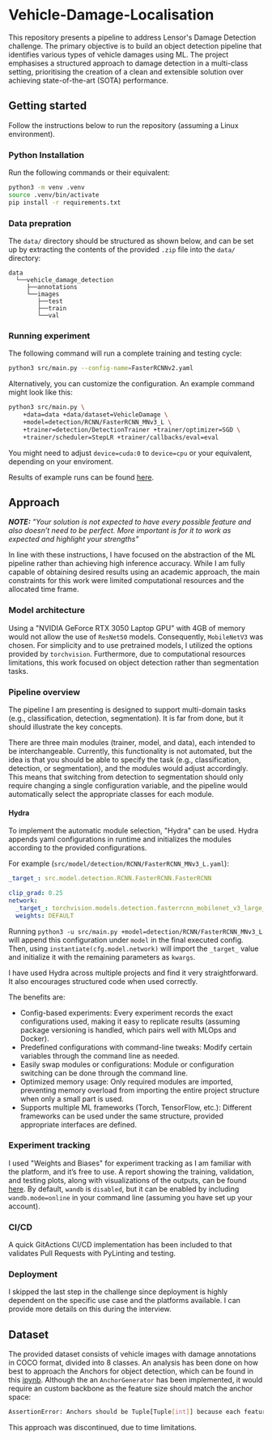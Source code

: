 # Vehicle-Damage-Localisation
This repository presents a pipeline to address Lensor's Damage Detection challenge. The primary objective is to build an object detection pipeline that identifies various types of vehicle damages using ML. The project emphasises a structured approach to damage detection in a multi-class setting, prioritising the creation of a clean and extensible solution over achieving state-of-the-art (SOTA) performance.

## Getting started
Follow the instructions below to run the repository (assuming a Linux environment).

### Python Installation
Run the following commands or their equivalent:
```bash
python3 -m venv .venv
source .venv/bin/activate
pip install -r requirements.txt
```

### Data prepration
The `data/` directory should be structured as shown below, and can be set up by extracting the contents of the provided `.zip` file into the `data/` directory:
```
data
  └──vehicle_damage_detection
     ├──annotations
     └──images
        ├──test
        ├──train
        └──val
```  

### Running experiment
The following command will run a complete training and testing cycle:
```bash
python3 src/main.py --config-name=FasterRCNNv2.yaml
```
Alternatively, you can customize the configuration. An example command might look like this:
```bash
python3 src/main.py \
    +data=data +data/dataset=VehicleDamage \
    +model=detection/RCNN/FasterRCNN_MNv3_L \
    +trainer=detection/DetectionTrainer +trainer/optimizer=SGD \
    +trainer/scheduler=StepLR +trainer/callbacks/eval=eval
```
You might need to adjust `device=cuda:0` to `device=cpu` or your equivalent, depending on your enviroment.

Results of example runs can be found [here](https://api.wandb.ai/links/maxlievense/jp1xvkma).


## Approach
**_NOTE:_** _"Your solution is not expected to have every possible feature and also doesn’t need to be perfect. More important is for it to work as expected and highlight your strengths"_

In line with these instructions, I have focused on the abstraction of the ML pipeline rather than achieving high inference accuracy. While I am fully capable of obtaining desired results using an academic approach, the main constraints for this work were limited computational resources and the allocated time frame.

### Model architecture
Using a "NVIDIA GeForce RTX 3050 Laptop GPU" with 4GB of memory would not allow the use of `ResNet50` models. Consequently, `MobileNetV3` was chosen. For simplicity and to use pretrained models, I utilized the options provided by `torchvision`. Furthermore, due to computational resources limitations, this work focused on object detection rather than segmentation tasks.

### Pipeline overview
The pipeline I am presenting is designed to support multi-domain tasks (e.g., classification, detection, segmentation). It is far from done, but it should illustrate the key concepts. 

There are three main modules (trainer, model, and data), each intended to be interchangeable. Currently, this functionality is not automated, but the idea is that you should be able to specify the task (e.g., classification, detection, or segmentation), and the modules would adjust accordingly. This means that switching from detection to segmentation should only require changing a single configuration variable, and the pipeline would automatically select the appropriate classes for each module.
#### Hydra
To implement the automatic module selection, "Hydra" can be used. Hydra appends yaml configurations in runtime and initializes the modules according to the provided configurations.

For example (`src/model/detection/RCNN/FasterRCNN_MNv3_L.yaml`):

```yaml
_target_: src.model.detection.RCNN.FasterRCNN.FasterRCNN

clip_grad: 0.25
network:
  _target_: torchvision.models.detection.fasterrcnn_mobilenet_v3_large_fpn
  weights: DEFAULT
```
Running `python3 -u src/main.py +model=detection/RCNN/FasterRCNN_MNv3_L` will append this configuration under `model` in the final executed config. Then, using `instantiate(cfg.model.network)` will import the `_target_` value and initialize it with the remaining parameters as `kwargs`.

I have used Hydra across multiple projects and find it very straightforward. It also encourages structured code when used correctly.

The benefits are:

* Config-based experiments: Every experiment records the exact configurations used, making it easy to replicate results (assuming package versioning is handled, which pairs well with MLOps and Docker).
* Predefined configurations with command-line tweaks: Modify certain variables through the command line as needed.
* Easily swap modules or configurations: Module or configuration switching can be done through the command line.
* Optimized memory usage: Only required modules are imported, preventing memory overload from importing the entire project structure when only a small part is used.
* Supports multiple ML frameworks (Torch, TensorFlow, etc.): Different frameworks can be used under the same structure, provided appropriate interfaces are defined.

### Experiment tracking
I used "Weights and Biases" for experiment tracking as I am familiar with the platform, and it’s free to use. A report showing the training, validation, and testing plots, along with visualizations of the outputs, can be found [here](https://api.wandb.ai/links/maxlievense/jp1xvkma). By default, `wandb` is `disabled`, but it can be enabled by including `wandb.mode=online` in your command line (assuming you have set up your account).

### CI/CD
A quick GitActions CI/CD implementation has been included to that validates Pull Requests with PyLinting and testing.

### Deployment
I skipped the last step in the challenge since deployment is highly dependent on the specific use case and the platforms available. I can provide more details on this during the interview.

## Dataset
The provided dataset consists of vehicle images with damage annotations in COCO format, divided into 8 classes. An analysis has been done on how best to approach the Anchors for object detection, which can be found in this [ipynb](visualisation/data/dataloader.ipynb). Although the an `AnchorGenerator` has been implemented, it would require an custom backbone as the feature size should match the anchor space:
```bash
AssertionError: Anchors should be Tuple[Tuple[int]] because each feature map could potentially have different sizes and aspect ratios. There needs to be a match between the number of feature maps passed and the number of sizes / aspect ratios specified.
```
This approach was discontinued, due to time limitations.